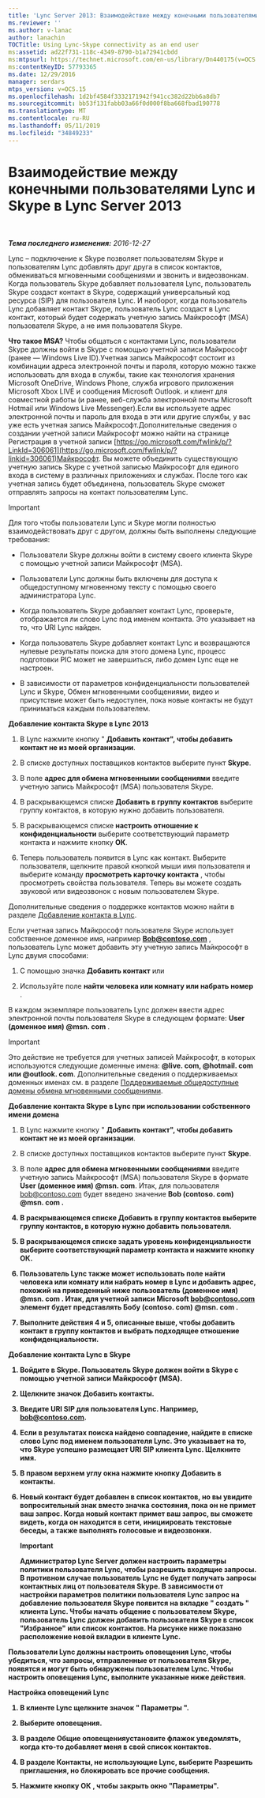```yaml
---
title: 'Lync Server 2013: Взаимодействие между конечными пользователями Lync и Skype'
ms.reviewer: ''
ms.author: v-lanac
author: lanachin
TOCTitle: Using Lync-Skype connectivity as an end user
ms:assetid: ad22f731-118c-4349-8790-b1a72941cbdd
ms:mtpsurl: https://technet.microsoft.com/en-us/library/Dn440175(v=OCS.15)
ms:contentKeyID: 57793365
ms.date: 12/29/2016
manager: serdars
mtps_version: v=OCS.15
ms.openlocfilehash: 1d2bf4584f3332171942f941cc382d22bb6a8db7
ms.sourcegitcommit: bb53f131fabb03a66f0d000f8ba668fbad190778
ms.translationtype: MT
ms.contentlocale: ru-RU
ms.lasthandoff: 05/11/2019
ms.locfileid: "34849233"
---
```

<div data-xmlns="http://www.w3.org/1999/xhtml">

<div class="topic" data-xmlns="http://www.w3.org/1999/xhtml" data-msxsl="urn:schemas-microsoft-com:xslt" data-cs="http://msdn.microsoft.com/en-us/">

<div data-asp="http://msdn2.microsoft.com/asp">

# <a name="using-lync-skype-connectivity-in-lync-server-2013-as-an-end-user"></a>Взаимодействие между конечными пользователями Lync и Skype в Lync Server 2013

</div>

<div id="mainSection">

<div id="mainBody">

<span> </span>

_**Тема последнего изменения:** 2016-12-27_

Lync – подключение к Skype позволяет пользователям Skype и пользователям Lync добавлять друг друга в список контактов, обмениваться мгновенными сообщениями и звонить и видеозвонкам. Когда пользователь Skype добавляет пользователя Lync, пользователь Skype создаст контакт в Skype, содержащий универсальный код ресурса (SIP) для пользователя Lync. И наоборот, когда пользователь Lync добавляет контакт Skype, пользователь Lync создаст в Lync контакт, который будет содержать учетную запись Майкрософт (MSA) пользователя Skype, а не имя пользователя Skype.

**Что такое MSA?** Чтобы общаться с контактами Lync, пользователи Skype должны войти в Skype с помощью учетной записи Майкрософт (ранее — Windows Live ID).Учетная запись Майкрософт состоит из комбинации адреса электронной почты и пароля, которую можно также использовать для входа в службы, такие как технология хранения Microsoft OneDrive, Windows Phone, служба игрового приложения Microsoft Xbox LIVE и сообщения Microsoft Outlook. и клиент для совместной работы (и ранее, веб-служба электронной почты Microsoft Hotmail или Windows Live Messenger).Если вы используете адрес электронной почты и пароль для входа в эти или другие службы, у вас уже есть учетная запись Майкрософт.Дополнительные сведения о создании учетной записи Майкрософт можно найти на странице Регистрация в учетной записи [https://go.microsoft.com/fwlink/p/?LinkId=306061](https://go.microsoft.com/fwlink/p/?linkid=306061)Майкрософт. Вы можете объединить существующую учетную запись Skype с учетной записью Майкрософт для единого входа в систему в различных приложениях и службах. После того как учетная запись будет объединена, пользователь Skype сможет отправлять запросы на контакт пользователям Lync.

<div>


> [!IMPORTANT]  
> Для того чтобы пользователи Lync и Skype могли полностью взаимодействовать друг с другом, должны быть выполнены следующие требования: 
> <UL>
> <LI>
> <P>Пользователи Skype должны войти в систему своего клиента Skype с помощью учетной записи Майкрософт (MSA).</P>
> <LI>
> <P>Пользователи Lync должны быть включены для доступа к общедоступному мгновенному тексту с помощью своего администратора Lync.</P>
> <LI>
> <P>Когда пользователь Skype добавляет контакт Lync, проверьте, отображается ли слово Lync под именем контакта. Это указывает на то, что URI Lync найден.</P>
> <LI>
> <P>Когда пользователь Skype добавляет контакт Lync и возвращаются нулевые результаты поиска для этого домена Lync, процесс подготовки PIC может не завершиться, либо домен Lync еще не настроен.</P>
> <LI>
> <P>В зависимости от параметров конфиденциальности пользователей Lync и Skype, Обмен мгновенными сообщениями, видео и присутствие может быть недоступен, пока новые контакты не будут приниматься каждым пользователем.</P></LI></UL>



</div>

**Добавление контакта Skype в Lync 2013**

1.  В Lync нажмите кнопку " **Добавить контакт", чтобы добавить контакт не из моей организации**.

2.  В списке доступных поставщиков контактов выберите пункт **Skype**.

3.  В поле **адрес для обмена мгновенными сообщениями** введите учетную запись Майкрософт (MSA) пользователя Skype.

4.  В раскрывающемся списке **Добавить в группу контактов** выберите группу контактов, в которую нужно добавить пользователя.

5.  В раскрывающемся списке **настроить отношение к конфиденциальности** выберите соответствующий параметр контакта и нажмите кнопку **ОК**.

6.  Теперь пользователь появится в Lync как контакт. Выберите пользователя, щелкните правой кнопкой мыши имя пользователя и выберите команду **просмотреть карточку контакта** , чтобы просмотреть свойства пользователя. Теперь вы можете создать звуковой или видеозвонок с новым пользователем Skype.

Дополнительные сведения о поддержке контактов можно найти в разделе [Добавление контакта в Lync](https://support.office.com/en-us/article/add-a-contact-ae55b88d-b9af-48da-bffe-7cc720a5059a).

Если учетная запись Майкрософт пользователя Skype использует собственное доменное имя, например <strong>Bob@contoso.com</strong> , пользователь Lync может добавить эту учетную запись Майкрософт в Lync двумя способами:

1.  С помощью значка **Добавить контакт** или

2.  Используйте поле **найти человека или комнату или набрать номер** .

В каждом экземпляре пользователь Lync должен ввести адрес электронной почты пользователя Skype в следующем формате: <strong>User (доменное имя) @msn. com</strong> .

<div>


> [!IMPORTANT]  
> Это действие не требуется для учетных записей Майкрософт, в которых используются следующие доменные имена: <STRONG>@live. com, @hotmail. com или @outlook. com</STRONG>. Дополнительные сведения о поддерживаемых доменных именах см. в разделе <A href="https://support.microsoft.com/kb/897567">Поддерживаемые общедоступные домены обмена мгновенными сообщениями</A>.



</div>

**Добавление контакта Skype в Lync при использовании собственного имени домена**

1.  В Lync нажмите кнопку " **Добавить контакт", чтобы добавить контакт не из моей организации**.

2.  В списке доступных поставщиков контактов выберите пункт **Skype**.

3.  В поле **адрес для обмена мгновенными сообщениями** введите учетную запись Майкрософт (MSA) пользователя Skype в формате <strong>User (доменное имя) @msn. com</strong>. Итак, для пользователя bob@contoso.com будет введено значение <strong>Bob (contoso. com) @msn. com<strong> .

4.  В раскрывающемся списке **Добавить в группу контактов** выберите группу контактов, в которую нужно добавить пользователя.

5.  В раскрывающемся списке **задать уровень конфиденциальности** выберите соответствующий параметр контакта и нажмите кнопку **ОК**.

6.  Пользователь Lync также может использовать поле **найти человека или комнату или набрать номер** в Lync и добавить адрес, похожий на приведенный ниже <strong>пользователь (доменное имя) @msn. com</strong> . Итак, для учетной записи Microsoft bob@contoso.com элемент будет представлять <strong>Бобу (contoso. com) @msn. com</strong> .

7.  Выполните действия 4 и 5, описанные выше, чтобы добавить контакт в группу контактов и выбрать подходящее отношение конфиденциальности.

**Добавление контакта Lync в Skype**

1.  Войдите в Skype. Пользователь Skype должен войти в Skype с помощью учетной записи Майкрософт (MSA).

2.  Щелкните значок Добавить контакты.

3.  Введите URI SIP для пользователя Lync. Например, bob@contoso.com.

4.  Если в результатах поиска найдено совпадение, найдите в списке слово **Lync** под именем пользователя Lync. Это указывает на то, что Skype успешно размещает URI SIP клиента Lync. Щелкните имя.

5.  В правом верхнем углу окна нажмите кнопку Добавить в контакты.

6.  Новый контакт будет добавлен в список контактов, но вы увидите вопросительный знак вместо значка состояния, пока он не примет ваш запрос. Когда новый контакт примет ваш запрос, вы сможете видеть, когда он находится в сети, инициировать текстовые беседы, а также выполнять голосовые и видеозвонки.
    
    <div>
    

    > [!IMPORTANT]  
    > Администратор Lync Server должен настроить параметры политики пользователя Lync, чтобы разрешить входящие запросы. В противном случае пользователь Lync не будет получать запросы контактных лиц от пользователя Skype. В зависимости от настройки параметров политики пользователя Lync запрос на добавление пользователя Skype появится на вкладке " <STRONG>создать</STRONG> " клиента Lync. Чтобы начать общение с пользователем Skype, пользователь Lync должен добавить пользователя Skype в список "Избранное" или список контактов. На рисунке ниже показано расположение <STRONG>новой</STRONG> вкладки в клиенте Lync.

    
    </div>

Пользователи Lync должны настроить оповещения Lync, чтобы убедиться, что запросы, отправленные от пользователя Skype, появятся и могут быть обнаружены пользователем Lync. Чтобы настроить оповещения Lync, выполните указанные ниже действия.

**Настройка оповещений Lync**

1.  В клиенте Lync щелкните значок " **Параметры** ".

2.  Выберите **оповещения**.

3.  В разделе **Общие оповещения**установите флажок **уведомлять, когда кто-то добавляет меня в свой список контактов**.

4.  В разделе **Контакты, не использующие Lync**, выберите **Разрешить приглашения, но блокировать все прочие сообщения**.

5.  Нажмите кнопку **ОК** , чтобы закрыть окно "Параметры".

</div>

<span> </span>

</div>

</div>

</div>

